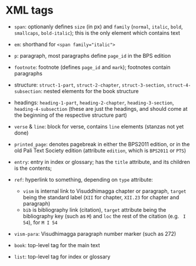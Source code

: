 XML tags
=========

* `span`: optionanly defines `size` (in px) and `family` (`normal`, `italic`, `bold`, `smallcaps`, `bold-italic`); this is the only element which contains text
* `em`: shorthand for `<span family="italic">`
* `p`: paragraph, most paragraphs define `page_id` in the BPS edition
* `footnote`: footnote (defines `page_id` and `mark`); footnotes contain paragraphs
* structure: `struct-1-part`, `struct-2-chapter`, `struct-3-section`, `struct-4-subsection`: nested elements for the book structure
* headings: `heading-1-part`, `heading-2-chapter`, `heading-3-section`, `heading-4-subsection` (these are just the headings, and should come at the beginning of the respective structure part)
* `verse` & `line`: block for verse, contains `line` elements (stanzas not yet done)
* `printed_page`: denotes pagebreak in either the BPS2011 edition, or in the old Pali Text Society edition (attribute `edition`, which is `BPS2011` or `PTS`)
* `entry`: entry in index or glossary; has the `title` attribute, and its children is the contents;
* `ref`: hyperlink to something, depending on `type` attribute:

   * `vism` is internal link to Visuddhimagga chapter or paragraph, `target` being the standard label (`XII` for chapter, `XII.23` for chapter and paragraph)
   * `bib` is bibliography link (citation), `target` attribute being the bibliography key (such as `M`) and `loc` the rest of the citation (e.g. ` I 54`), for `M I 54`

* `vism-para`: Visudhimagga paragraph number marker (such as 272)
* `book`: top-level tag for the main text
* `list`: top-level tag for index or glossary

